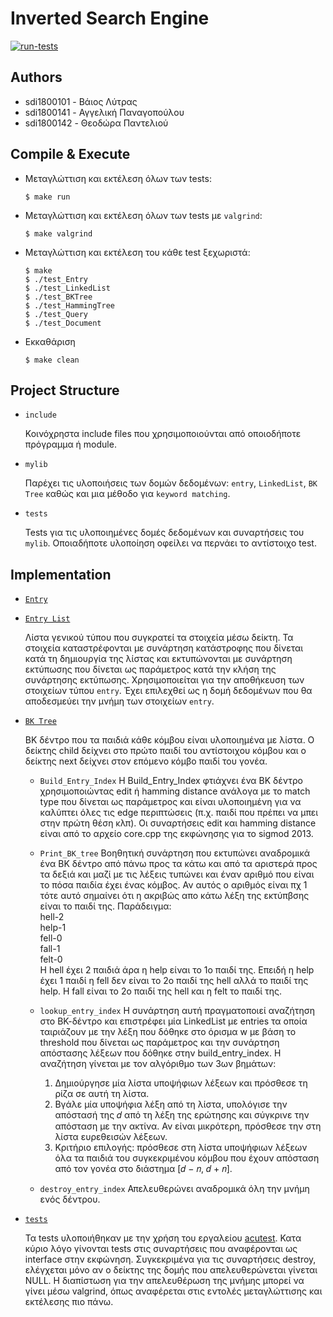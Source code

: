 # Inverted Search Engine
[![run-tests](https://github.com/AngelPn/Inverted-Search-Engine/actions/workflows/run-tests.yml/badge.svg)](https://github.com/AngelPn/Inverted-Search-Engine/actions)

## Authors
- sdi1800101 - Βάιος Λύτρας
- sdi1800141 - Αγγελική Παναγοπούλου
- sdi1800142 - Θεοδώρα Παντελιού

## Compile & Execute
* Mεταγλώττιση και εκτέλεση όλων των tests:
  ```
  $ make run
  ```
* Mεταγλώττιση και εκτέλεση όλων των tests με `valgrind`:
  ```
  $ make valgrind
  ```
* Mεταγλώττιση και εκτέλεση του κάθε test ξεχωριστά:
  ```
  $ make
  $ ./test_Entry
  $ ./test_LinkedList
  $ ./test_BKTree
  $ ./test_HammingTree
  $ ./test_Query
  $ ./test_Document
  ```
* Εκκαθάριση
  ```
  $ make clean
  ```
  
## Project Structure
* `include`

   Κοινόχρηστα include files που χρησιμοποιούνται από οποιοδήποτε πρόγραμμα ή module.
   
* `mylib`

  Παρέχει τις υλοποιήσεις των δομών δεδομένων: `entry`, `LinkedList`, `BK Tree` καθώς και μια μέθοδο για `keyword matching`.

* `tests`

  Tests για τις υλοποιημένες δομές δεδομένων και συναρτήσεις του `mylib`. Οποιαδήποτε υλοποίηση οφείλει να περνάει το αντίστοιχο test.
  
## Implementation
* [`Entry`](https://github.com/AngelPn/Inverted-Search-Engine/tree/main/mylib/Entry)
   
* [`Entry List`](https://github.com/AngelPn/Inverted-Search-Engine/tree/main/mylib/LinkedList)

  Λίστα γενικού τύπου που συγκρατεί τα στοιχεία μέσω δείκτη. Τα στοιχεία καταστρέφονται με συνάρτηση κατάστροφης
  που δίνεται κατά τη δημιουργία της λίστας και εκτυπώνονται με συνάρτηση εκτύπωσης που δίνεται ως παράμετρος
  κατά την κλήση της συνάρτησης εκτύπωσης. Χρησιμοποιείται για την αποθήκευση των στοιχείων τύπου `entry`. Έχει επιλεχθεί ως η δομή δεδομένων που θα 
  αποδεσμεύει την μνήμη των στοιχείων `entry`.
  
* [`BK Tree`](https://github.com/AngelPn/Inverted-Search-Engine/tree/main/mylib/BKTree)

  ΒΚ δέντρο που τα παιδιά κάθε κόμβου είναι υλοποιημένα με λίστα. Ο δείκτης child δείχνει στο πρώτο παιδί του αντίστοιχου κόμβου και ο δείκτης next δείχνει στον επόμενο κόμβο     παιδί του γονέα.
  
  * `Βuild_Entry_Index`
  Η Βuild_Entry_Index φτιάχνει ένα ΒΚ δέντρο χρησιμοποιώντας edit ή hamming distance ανάλογα με το match type που δίνεται ως παράμετρος και είναι υλοποιημένη για να καλύπτει όλες τις edge περιπτώσεις (π.χ. παιδί που πρέπει να μπει στην πρώτη θέση κλπ). Οι συναρτήσεις edit και hamming distance είναι από το αρχείο core.cpp της εκφώνησης για το sigmod 2013. 
  
  * `Print_BK_tree`
  Βοηθητική συνάρτηση που εκτυπώνει αναδρομικά ένα ΒΚ δέντρο από πάνω προς τα κάτω και από τα αριστερά προς τα δεξιά και μαζί με τις λέξεις τυπώνει και έναν αριθμό που είναι το   πόσα παιδία έχει ένας κόμβος. Αν αυτός ο αριθμός είναι πχ 1 τότε αυτό σημαίνει ότι η ακριβώς απο κάτω λέξη της εκτύπβσης είναι το παιδί της. Παράδειγμα:  
  hell-2  
  help-1  
  fell-0  
  fall-1  
  felt-0  
  Η hell έχει 2 παιδιά άρα η help είναι το 1ο παιδί της. Επειδή η help έχει 1 παιδί η fell δεν είναι το 2ο παιδί της hell αλλά το παιδί της help. H fall είναι το 2ο παιδί της     hell και η felt το παιδί της.
  * `lookup_entry_index`
    Η συνάρτηση αυτή πραγματοποιεί αναζήτηση στο ΒΚ-δέντρο και επιστρέφει μία LinkedList με entries τα οποία ταιριάζουν με την λέξη που δόθηκε στο όρισμα w με βάση το threshold που δίνεται ως παράμετρος και την συνάρτηση απόστασης λέξεων που δόθηκε στην build_entry_index. Η αναζήτηση γίνεται με τον αλγόριθμο των 3ων βημάτων: 
    1. Δημιούργησε μία λίστα υποψήφιων λέξεων και πρόσθεσε τη ρίζα σε αυτή τη λίστα.
    2. Βγάλε μία υποψήφια λέξη από τη λίστα, υπολόγισε την απόστασή της 𝑑 από τη λέξη της 
        ερώτησης και σύγκρινε την απόσταση με την ακτίνα. Αν είναι μικρότερη, πρόσθεσε την στη
        λίστα ευρεθεισών λέξεων.
    3. Κριτήριο επιλογής: πρόσθεσε στη λίστα υποψήφιων λέξεων όλα τα παιδιά του συγκεκριμένου
        κόμβου που έχουν απόσταση από τον γονέα στο διάστημα [𝑑 − 𝑛, 𝑑 + 𝑛].
    
  * `destroy_entry_index`
  Απελευθερώνει αναδρομικά όλη την μνήμη ενός δέντρου.

* [`tests`](https://github.com/AngelPn/Inverted-Search-Engine/tree/main/tests)
  
  Τα tests υλοποιήθηκαν με την χρήση του εργαλείου [acutest](https://github.com/mity/acutest).
  Κατα κύριο λόγο γίνονται tests στις συναρτήσεις που αναφέρονται ως interface στην εκφώνηση. Συγκεκριμένα για τις συναρτήσεις destroy, ελέγχεται μόνο αν ο δείκτης της δομής που   απελευθερώνεται γίνεται NULL. Η διαπίστωση για την απελευθέρωση της μνήμης μπορεί να γίνει μέσω valgrind, όπως αναφέρεται στις εντολές μεταγλώττισης και εκτέλεσης πιο πάνω.
